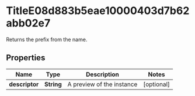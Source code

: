 

# TitleE08d883b5eae10000403d7b62abb02e7

Returns the prefix from the name.

## Properties

| Name | Type | Description | Notes |
|------------ | ------------- | ------------- | -------------|
|**descriptor** | **String** | A preview of the instance |  [optional] |



